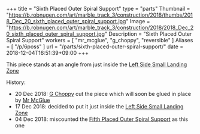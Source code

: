+++
title = "Sixth Placed Outer Spiral Support"
type = "parts"
Thumbnail = "https://b.robnugen.com/art/marble_track_3/construction/2018/thumbs/2018_Dec_20_sixth_placed_outer_spiral_support.jpg"
Image = "https://b.robnugen.com/art/marble_track_3/construction/2018/2018_Dec_20_sixth_placed_outer_spiral_support.jpg"
Description = "Sixth Placed Outer Spiral Support"
workers = [
    "mr_mcglue",
    "g_choppy",
    "reversible"
]
Aliases = [
    "/p/6poss"
]
url = "/parts/sixth-placed-outer-spiral-support/"
date = 2018-12-04T16:51:39+09:00
+++

This piece stands at an angle from just inside the [Left Side Small Landing Zone](/parts/left_side_small_landing_zone/)

History:

* 20 Dec 2018: [G Choppy](/workers/g_choppy/) cut the piece which will soon be glued in place by [Mr McGlue](/workers/mr_mcglue/)
* 17 Dec 2018: decided to put it just inside the [Left Side Small Landing Zone](/parts/left_side_small_landing_zone/)
* 04 Dec 2018: miscounted the [Fifth Placed Outer Spiral Support](/parts/005p_fifth_placed_outer_spiral_support/) as this one
